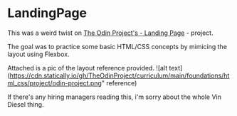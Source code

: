 # LandingPage

This was a weird twist on [The Odin Project's - Landing Page](https://www.theodinproject.com/paths/foundations/courses/foundations/lessons/landing-page) - project. 

The goal was to practice some basic HTML/CSS concepts by mimicing the layout using Flexbox.

Attached is a pic of the layout reference provided.
![alt text] (https://cdn.statically.io/gh/TheOdinProject/curriculum/main/foundations/html_css/project/odin-project.png" reference)

If there's any hiring managers reading this, i'm sorry about the whole Vin Diesel thing.
